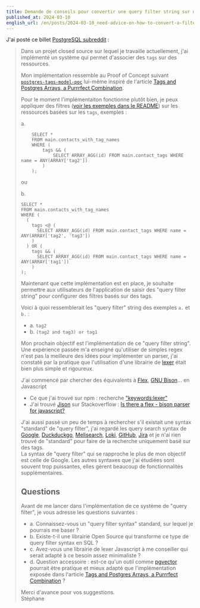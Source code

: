 ```yaml
---
title: Demande de conseils pour convertir une query filter string sur des tags en SQL, exemple "(tag1 and tag2) or tag3" en SQL
published_at: 2024-03-10
english_url: /en/posts/2024-03-10_need-advice-on-how-to-convert-a-filter-string-query-on-tags-in-sql/
---
```


J'ai posté ce billet [PostgreSQL subreddit](https://old.reddit.com/r/PostgreSQL/comments/1bb6qvj/need_advice_on_how_to_convert_a_filter_string/?) :

> Dans un projet closed source sur lequel je travaille actuellement, j'ai implémenté un système qui permet d'associer des `tags` sur des ressources.
>
> Mon implémentation ressemble au Proof of Concept suivant [`postgres-tags-model-poc`](https://github.com/stephane-klein/postgres-tags-model-poc) lui-même inspiré de l'article [Tags and Postgres Arrays, a Purrrfect Combination](https://www.crunchydata.com/blog/tags-aand-postgres-arrays-a-purrfect-combination).
>
> Pour le moment l'implémentaiton fonctionne plutôt bien, je peux appliquer des filtres ([voir les exemples dans le README](https://github.com/stephane-klein/postgres-tags-model-poc/blob/552db20b867e36f7e88dfc57201e22cffa2df4d8/README.md?plain=1#L108)) sur les ressources basées sur les `tags`, exemples :
>
> a.
>
> ```
>     SELECT *
>     FROM main.contacts_with_tag_names
>     WHERE (
>         tags && (
>             SELECT ARRAY_AGG(id) FROM main.contact_tags WHERE name = ANY(ARRAY['tag2'])
>         )
>     );
> ```
>
> ou
>
> b.
>
> ```
> SELECT *
> FROM main.contacts_with_tag_names
> WHERE (
>   (
>     tags <@ (
>       SELECT ARRAY_AGG(id) FROM main.contact_tags WHERE name = ANY(ARRAY['tag2', 'tag3'])
>     )
>   ) OR (
>     tags && (
>       SELECT ARRAY_AGG(id) FROM main.contact_tags WHERE name = ANY(ARRAY['tag1'])
>     )
> );
> ```
>
> Maintenant que cette implémentation est en place, je souhaite permettre aux utilisateurs de l'application de saisir des "query filter string" pour configurer des filtres basés sur des tags.
>
> Voici à quoi ressemblerait les "query filter" string des exemples `a.` et `b.` :
>
> - a. `tag2`
> - b. `(tag2 and tag3) or tag1`
>
> Mon prochain objectif est l'implémentation de ce "query filter string".  
> Une expérience passée m'a enseigné qu'utiliser de simples regex n'est pas la meilleure des idées pour implémenter un parser, j'ai constaté par la pratique que l'utilisation d'une librairie de [lexer](https://en.wikipedia.org/wiki/Lexical_analysis) était bien plus simple et rigoureux.
>
> J'ai commencé par chercher des équivalents à [Flex](<https://en.wikipedia.org/wiki/Flex_(lexical_analyser_generator)>), [GNU Bison](https://en.wikipedia.org/wiki/GNU_Bison)… en Javascript
>
> - Ce que j'ai trouvé sur npm : recherche ["keywords:lexer"](https://www.npmjs.com/search?q=keywords%3Alexer&page=1&perPage=20)
> - J'ai trouvé [Jison](https://github.com/zaach/jison) sur Stackoverflow : [Is there a flex - bison parser for javascript?](https://stackoverflow.com/questions/11755104/is-there-a-flex-bison-parser-for-javascript)
>
> J'ai aussi passé un peu de temps à rechercher s'il existait une syntax "standard" de "query filter", j'ai regardé les query search syntax de [Google](https://ahrefs.com/blog/google-advanced-search-operators/), [Duckduckgo](https://duckduckgo.com/duckduckgo-help-pages/results/syntax/), [Melisearch](https://www.meilisearch.com/docs/learn/fine_tuning_results/filtering), [Loki](https://grafana.com/docs/loki/latest/query/log_queries/#labels-format-expression), [GitHub](https://docs.github.com/en/issues/planning-and-tracking-with-projects/customizing-views-in-your-project/filtering-projects), [Jira](https://support.atlassian.com/jira-work-management/docs/use-advanced-search-with-jira-query-language-jql/) et je n'ai rien trouvé de "standard" pour faire de la recherche uniquement basé sur des tags.  
> La syntax de "query filter" qui se rapproche le plus de mon objectif est celle de Google. Les autres syntaxes que j'ai étudiées sont souvent trop puissantes, elles gèrent beaucoup de fonctionnalités supplémentaires.
>
> ## Questions
>
> Avant de me lancer dans l'implémentation de ce système de "query filter", je vous adresse les questions suivantes :
>
> - a. Connaissez-vous un "query filter syntax" standard, sur lequel je pourrais me baser ?
> - b. Existe-t-il une librairie Open Source qui transforme ce type de query filter syntax en SQL ?
> - c. Avez-vous une librairie de lexer Javascript à me conseiller qui serait adapté à ce besoin assez minimaliste ?
> - d. Question accessoire : est-ce qu'un outil comme [pgvector](https://github.com/pgvector/pgvector) pourrait être pratique et mieux adapté que l'implémentation exposée dans l'article [Tags and Postgres Arrays, a Purrrfect Combination](https://www.crunchydata.com/blog/tags-aand-postgres-arrays-a-purrfect-combination) ?
>
> Merci d'avance pour vos suggestions.  
> Stéphane
